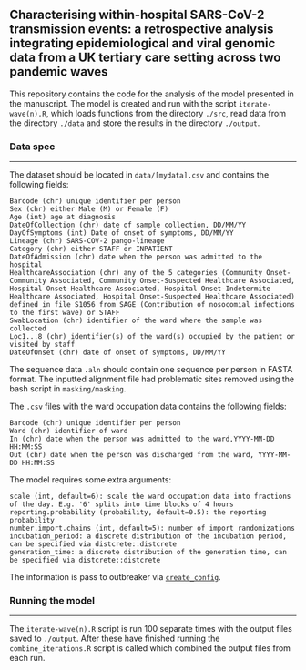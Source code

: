 ## Characterising within-hospital SARS-CoV-2 transmission events: a retrospective analysis integrating epidemiological and viral genomic data from a UK tertiary care setting across two pandemic waves

This repository contains the code for the analysis of the model presented in the manuscript. The model is created and run with the script `iterate-wave(n).R`, which loads functions from the directory `./src`, read data from the directory `./data` and store the results in the directory `./output`.

### Data spec
---
The dataset should be located in `data/[mydata].csv` and contains the following fields:
```
Barcode (chr) unique identifier per person
Sex (chr) either Male (M) or Female (F)
Age (int) age at diagnosis
DateOfCollection (chr) date of sample collection, DD/MM/YY
DayOfSymptoms (int) Date of onset of symptoms, DD/MM/YY
Lineage (chr) SARS-COV-2 pango-lineage
Category (chr) either STAFF or INPATIENT 
DateOfAdmission (chr) date when the person was admitted to the hospital
HealthcareAssociation (chr) any of the 5 categories (Community Onset-Community Associated, Community Onset-Suspected Healthcare Associated, Hospital Onset-Healthcare Associated, Hospital Onset-Indetermite Healthcare Associated, Hospital Onset-Suspected Healthcare Associated) defined in file S1056 from SAGE (Contribution of nosocomial infections to the first wave) or STAFF
SwabLocation (chr) identifier of the ward where the sample was collected
Loc1...8 (chr) identifier(s) of the ward(s) occupied by the patient or visited by staff
DateOfOnset (chr) date of onset of symptoms, DD/MM/YY
```

The sequence data `.aln` should contain one sequence per person in FASTA format. 
The inputted alignment file had problematic sites removed using the bash script in `masking/masking`. 

The `.csv` files with the ward occupation data contains the following fields:
```
Barcode (chr) unique identifier per person
Ward (chr) identifier of ward
In (chr) date when the person was admitted to the ward,YYYY-MM-DD HH:MM:SS
Out (chr) date when the person was discharged from the ward, YYYY-MM-DD HH:MM:SS
```
The model requires some extra arguments: 
```
scale (int, default=6): scale the ward occupation data into fractions of the day. E.g. '6' splits into time blocks of 4 hours
reporting.probability (probability, default=0.5): the reporting probability
number.import.chains (int, default=5): number of import randomizations
incubation_period: a discrete distribution of the incubation period, can be specified via distcrete::distcrete
generation_time: a discrete distribution of the generation time, can be specified via distcrete::distcrete
```
The information is pass to outbreaker via [`create_config`](https://cran.r-project.org/web/packages/outbreaker2/outbreaker2.pdf).

### Running the model
---

The `iterate-wave(n).R` script is run 100 separate times with the output files saved to `./output`. After these have finished running the `combine_iterations.R` script is called which combined the output files from each run.
